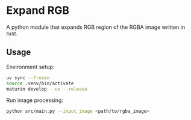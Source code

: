 # Expand RGB

A python module that expands RGB region of the RGBA image written in rust.

## Usage

Environment setup:

```sh
uv sync --frozen
source .venv/bin/activate
maturin develop --uv --release
```

Run image processing:

```sh
python src/main.py --input_image <path/to/rgba_image>
```
